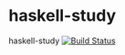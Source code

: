 haskell-study
=============
haskell-study [![Build Status](https://api.travis-ci.org/nichiyoubi/haskell-study.png?branch=master)](https://travis-ci.org/nichiyoubi/haskell-study)
